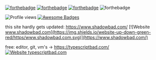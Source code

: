 [![forthebadge](https://forthebadge.com/images/badges/contains-cat-gifs.svg)](https://forthebadge.com) [![forthebadge](https://forthebadge.com/images/badges/60-percent-of-the-time-works-every-time.svg)](https://forthebadge.com) [![forthebadge](https://forthebadge.com/images/badges/made-with-markdown.svg)](https://forthebadge.com) ![forthebadge](https://forthebadge.com/images/badges/powered-by-black-magic.svg)

![Profile views](https://gpvc.arturio.dev/NathanPeake) [![Awesome Badges](https://img.shields.io/badge/badges-awesome-green.svg)](https://github.com/NathanPeake/NathanPeake)

this site hardly gets updated: https://www.shadowbad.com/ [![Website www.shadowbad.com](https://img.shields.io/website-up-down-green-red/https/www.shadowbad.com.svg)](https://www.shadowbad.com/)


free: editor, git, vm's -> https://typescriptbad.com/ [![Website typescriptbad.com](https://img.shields.io/website-up-down-green-red/https/typescriptbad.com.svg)](https://typescriptbad.com)
